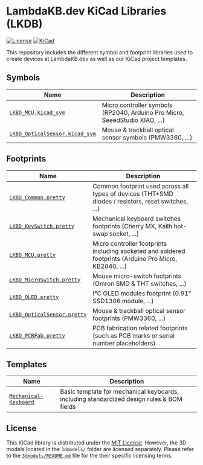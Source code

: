 # LambdaKB.dev KiCad Libraries (LKDB)

[![License](https://img.shields.io/badge/License-MIT-00ad00?style=for-the-badge&logo=opensourceinitiative&logoColor=white)](/LICENSE)
[![KiCad](https://img.shields.io/badge/KiCad-v9-orange?style=for-the-badge&logo=kicad&logoColor=white&logoSize=auto)](https://www.kicad.org/)

This repository includes the different symbol and footprint libraries used to create devices at LambdaKB.dev as well as our KiCad project templates.

## Symbols

| Name                             | Description                                                                 |
| -------------------------------- | --------------------------------------------------------------------------- |
| [`LKBD_MCU.kicad_sym`]           | Micro controller symbols (RP2040, Arduino Pro Micro, SeeedStudio XIAO, ...) |
| [`LKBD_OpticalSensor.kicad_sym`] | Mouse & trackball optical sensor symbols (PMW3360, ...)                     |

[`LKBD_MCU.kicad_sym`]: symbols/README.md#lkbd_mcukicad_sym
[`LKBD_OpticalSensor.kicad_sym`]: symbols/README.md#lkbd_opticalsensorkicad_sym

## Footprints

| Name                          | Description                                                                                             |
| ----------------------------- | ------------------------------------------------------------------------------------------------------- |
| [`LKBD_Common.pretty`]        | Common footprint used across all types of devices (THT+SMD diodes / resistors, reset switches, ...)     |
| [`LKBD_KeySwitch.pretty`]     | Mechanical keyboard switches footprints (Cherry MX, Kailh hot-swap socket, ...)                         |
| [`LKBD_MCU.pretty`]           | Micro controller footprints including socketed and soldered footprints (Arduino Pro Micro, KB2040, ...) |
| [`LKBD_MicroSwitch.pretty`]   | Mouse micro-switch footprints (Omron SMD & THT switches, ...)                                           |
| [`LKBD_OLED.pretty`]          | I²C OLED modules footprint (0.91" SSD1306 module, ...)                                                  |
| [`LKBD_OpticalSensor.pretty`] | Mouse & trackball optical sensor footprints (PMW3360, ...)                                              |
| [`LKBD_PCBFab.pretty`]        | PCB fabrication related footprints (such as PCB marks or serial number placeholders)                    |

[`LKBD_Common.pretty`]: footprints/README.md#lkbd_commonpretty
[`LKBD_KeySwitch.pretty`]: footprints/README.md#lkbd_keyswitchpretty
[`LKBD_MCU.pretty`]: footprints/README.md#lkbd_mcupretty
[`LKBD_MicroSwitch.pretty`]: footprints/README.md#lkbd_microswitchpretty
[`LKBD_OLED.pretty`]: footprints/README.md#lkbd_oledpretty
[`LKBD_OpticalSensor.pretty`]: footprints/README.md#lkbd_opticalsensorpretty
[`LKBD_PCBFab.pretty`]: footprints/README.md#lkbd_pcbfab

## Templates

| Name                    | Description                                                                               |
| ----------------------- | ----------------------------------------------------------------------------------------- |
| [`Mechanical-Keyboard`] | Basic template for mechanical keyboards, including standardized design rules & BOM fields |

[`Mechanical-Keyboard`]: templates/Mechanical-Keyboard

## License

This KiCad library is distributed under the [MIT License](/LICENSE). However, the 3D models located in the `3dmodels/` folder are licensed separately. Please refer to the [`3dmodels/README.md`](3dmodels/README.md) file for the their specific licensing terms.

